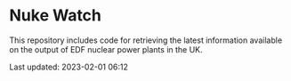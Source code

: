 # Nuke Watch

This repository includes code for retrieving the latest information available on the output of EDF nuclear power plants in the UK.

Last updated: 2023-02-01 06:12